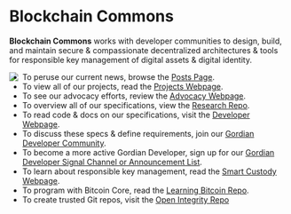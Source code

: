 # Blockchain Commons

**Blockchain Commons** works with developer communities to design, build, and maintain secure & compassionate decentralized architectures & tools for responsible key management of digital assets & digital identity.

<img align="left" src="https://www.blockchaincommons.com/images/bc-logo-black.png">

* To peruse our current news, browse the [Posts Page](https://www.blockchaincommons.com/posts/).
* To view all of our projects, read the [Projects Webpage](https://www.blockchaincommons.com/projects.html).
* To see our advocacy efforts, review the [Advocacy Webpage](https://advocacy.blockchaincommons.com).
* To overview all of our specifications, view the [Research Repo](https://github.com/BlockchainCommons/Research/blob/master/README.md).
* To read code & docs on our specifications, visit the [Developer Webpage](https://developer.blockchaincommons.com).
* To discuss these specs & define requirements, join our [Gordian Developer Community](https://github.com/BlockchainCommons/Gordian-Developer-Community/discussions).
* To become a more active Gordian Developer, sign up for our [Gordian Developer Signal Channel or Announcement List](https://www.blockchaincommons.com/subscribe/).
* To learn about responsible key management, read the [Smart Custody Webpage](https://www.smartcustody.com/).
* To program with Bitcoin Core, read the [Learning Bitcoin Repo](https://github.com/BlockchainCommons/Learning-Bitcoin-from-the-Command-Line#readme).
* To create trusted Git repos, visit the [Open Integrity Repo](https://github.com/openintegrityproject/)
